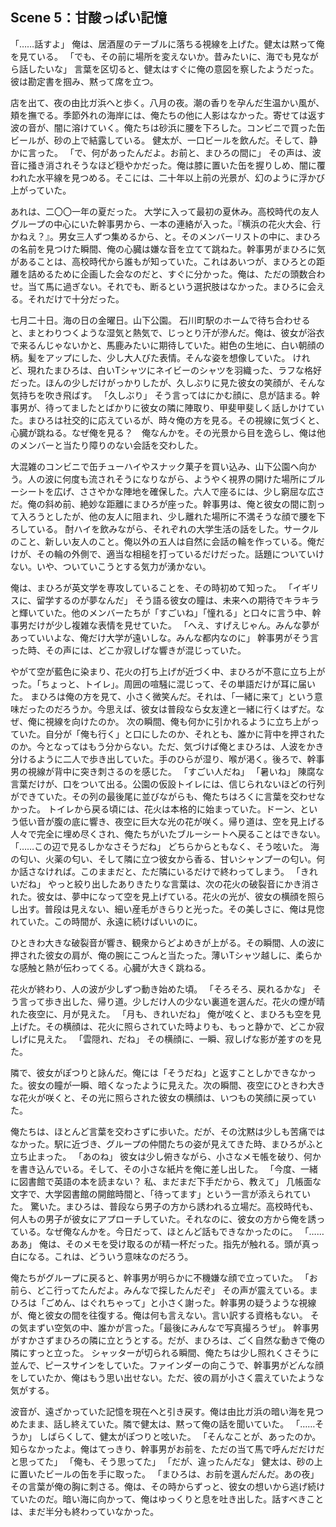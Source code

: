 ## Scene 5：甘酸っぱい記憶

「……話すよ」
俺は、居酒屋のテーブルに落ちる視線を上げた。健太は黙って俺を見ている。
「でも、その前に場所を変えないか。昔みたいに、海でも見ながら話したいな」
言葉を区切ると、健太はすぐに俺の意図を察したようだった。彼は勘定書を掴み、黙って席を立つ。

店を出て、夜の由比ガ浜へと歩く。八月の夜。潮の香りを孕んだ生温かい風が、頬を撫でる。季節外れの海岸には、俺たちの他に人影はなかった。寄せては返す波の音が、闇に溶けていく。俺たちは砂浜に腰を下ろした。コンビニで買った缶ビールが、砂の上で結露している。
健太が、一口ビールを飲んだ。そして、静かに言った。
「で、何があったんだよ。お前と、まひろの間に」
その声は、波音に掻き消されそうなほど穏やかだった。俺は膝に置いた缶を握りしめ、闇に覆われた水平線を見つめる。そこには、二十年以上前の光景が、幻のように浮かび上がっていた。

あれは、二〇〇一年の夏だった。
大学に入って最初の夏休み。高校時代の友人グループの中心にいた幹事男から、一本の連絡が入った。『横浜の花火大会、行かねえ？』。男女三人ずつ集めるから、と。そのメンバーリストの中に、まひろの名前を見つけた瞬間、俺の心臓は嫌な音を立てて跳ねた。幹事男がまひろに気があることは、高校時代から誰もが知っていた。これはあいつが、まひろとの距離を詰めるために企画した会なのだと、すぐに分かった。俺は、ただの頭数合わせ。当て馬に過ぎない。それでも、断るという選択肢はなかった。まひろに会える。それだけで十分だった。

七月二十日。海の日の金曜日。山下公園。
石川町駅のホームで待ち合わせると、まとわりつくような湿気と熱気で、じっとり汗が滲んだ。俺は、彼女が浴衣で来るんじゃないかと、馬鹿みたいに期待していた。紺色の生地に、白い朝顔の柄。髪をアップにした、少し大人びた表情。そんな姿を想像していた。
けれど、現れたまひろは、白いTシャツにネイビーのシャツを羽織った、ラフな格好だった。ほんの少しだけがっかりしたが、久しぶりに見た彼女の笑顔が、そんな気持ちを吹き飛ばす。
「久しぶり」
そう言ってはにかむ顔に、息が詰まる。幹事男が、待ってましたとばかりに彼女の隣に陣取り、甲斐甲斐しく話しかけていた。まひろは社交的に応えているが、時々俺の方を見る。その視線に気づくと、心臓が跳ねる。なぜ俺を見る？　俺なんかを。その光景から目を逸らし、俺は他のメンバーと当たり障りのない会話を交わした。

大混雑のコンビニで缶チューハイやスナック菓子を買い込み、山下公園へ向かう。人の波に何度も流されそうになりながら、ようやく視界の開けた場所にブルーシートを広げ、ささやかな陣地を確保した。六人で座るには、少し窮屈な広さだ。俺の斜め前、絶妙な距離にまひろが座った。幹事男は、俺と彼女の間に割って入ろうとしたが、他の友人に阻まれ、少し離れた場所に不満そうな顔で腰を下ろしている。
酎ハイを飲みながら、それぞれの大学生活の話をした。サークルのこと、新しい友人のこと。俺以外の五人は自然に会話の輪を作っている。俺だけが、その輪の外側で、適当な相槌を打っているだけだった。話題についていけない。いや、ついていこうとする気力が湧かない。

俺は、まひろが英文学を専攻していることを、その時初めて知った。
「イギリスに、留学するのが夢なんだ」
そう語る彼女の瞳は、未来への期待でキラキラと輝いていた。他のメンバーたちが「すごいね」「憧れる」と口々に言う中、幹事男だけが少し複雑な表情を見せていた。
「へえ、すげえじゃん。みんな夢があっていいよな、俺だけ大学が遠いしな。みんな都内なのに」
幹事男がそう言った時、その声には、どこか寂しげな響きが混じっていた。

やがて空が藍色に染まり、花火の打ち上げが近づく中、まひろが不意に立ち上がった。「ちょっと、トイレ」。周囲の喧騒に混じって、その単語だけが耳に届いた。
まひろは俺の方を見て、小さく微笑んだ。それは、「一緒に来て」という意味だったのだろうか。今思えば、彼女は普段なら女友達と一緒に行くはずだ。なぜ、俺に視線を向けたのか。
次の瞬間、俺も何かに引かれるように立ち上がっていた。自分が「俺も行く」と口にしたのか、それとも、誰かに背中を押されたのか。今となってはもう分からない。ただ、気づけば俺とまひろは、人波をかき分けるように二人で歩き出していた。手のひらが湿り、喉が渇く。後ろで、幹事男の視線が背中に突き刺さるのを感じた。
「すごい人だね」
「暑いね」
陳腐な言葉だけが、口をついて出る。公園の仮設トイレには、信じられないほどの行列ができていた。その列の最後尾に並びながらも、俺たちはろくに言葉を交わせなかった。
トイレから戻る頃には、花火は本格的に始まっていた。ドーン、という低い音が腹の底に響き、夜空に巨大な光の花が咲く。帰り道は、空を見上げる人々で完全に埋め尽くされ、俺たちがいたブルーシートへ戻ることはできない。
「……この辺で見るしかなさそうだね」
どちらからともなく、そう呟いた。
海の匂い、火薬の匂い、そして隣に立つ彼女から香る、甘いシャンプーの匂い。何か話さなければ。このままだと、ただ隣にいるだけで終わってしまう。
「きれいだね」
やっと絞り出したありきたりな言葉は、次の花火の破裂音にかき消された。彼女は、夢中になって空を見上げている。花火の光が、彼女の横顔を照らし出す。普段は見えない、細い産毛がきらりと光った。その美しさに、俺は見惚れていた。この時間が、永遠に続けばいいのに。

ひときわ大きな破裂音が響き、観衆からどよめきが上がる。その瞬間、人の波に押された彼女の肩が、俺の腕にこつんと当たった。薄いTシャツ越しに、柔らかな感触と熱が伝わってくる。心臓が大きく跳ねる。

花火が終わり、人の波が少しずつ動き始めた頃。
「そろそろ、戻れるかな」
そう言って歩き出した、帰り道。少しだけ人の少ない裏道を選んだ。花火の煙が晴れた夜空に、月が見えた。
「月も、きれいだね」
俺が呟くと、まひろも空を見上げた。その横顔は、花火に照らされていた時よりも、もっと静かで、どこか寂しげに見えた。
「雲隠れ、だね」
その横顔に、一瞬、寂しげな影が差すのを見た。

隣で、彼女がぽつりと詠んだ。俺には「そうだね」と返すことしかできなかった。彼女の瞳が一瞬、暗くなったように見えた。次の瞬間、夜空にひときわ大きな花火が咲くと、その光に照らされた彼女の横顔は、いつもの笑顔に戻っていた。

俺たちは、ほとんど言葉を交わさずに歩いた。だが、その沈黙は少しも苦痛ではなかった。駅に近づき、グループの仲間たちの姿が見えてきた時、まひろがふと立ち止まった。
「あのね」
彼女は少し俯きながら、小さなメモ帳を破り、何かを書き込んでいる。そして、その小さな紙片を俺に差し出した。
「今度、一緒に図書館で英語の本を読まない？ 私、まだまだ下手だから、教えて」
几帳面な文字で、大学図書館の開館時間と、「待ってます」という一言が添えられていた。
驚いた。まひろは、普段なら男子の方から誘われる立場だ。高校時代も、何人もの男子が彼女にアプローチしていた。それなのに、彼女の方から俺を誘っている。なぜ俺なんかを。今日だって、ほとんど話もできなかったのに。
「……ああ」
俺は、そのメモを受け取るのが精一杯だった。指先が触れる。頭が真っ白になる。これは、どういう意味なのだろう。

俺たちがグループに戻ると、幹事男が明らかに不機嫌な顔で立っていた。
「お前ら、どこ行ってたんだよ。みんなで探したんだぞ」
その声が震えている。まひろは「ごめん、はぐれちゃって」と小さく謝った。幹事男の疑うような視線が、俺と彼女の間を往復する。俺は何も言えない。言い訳する資格もない。
その気まずい空気の中、誰かが言った。「最後にみんなで写真撮ろうぜ」。
幹事男がすかさずまひろの隣に立とうとする。だが、まひろは、ごく自然な動きで俺の隣にすっと立った。
シャッターが切られる瞬間、俺たちは少し照れくさそうに並んで、ピースサインをしていた。ファインダーの向こうで、幹事男がどんな顔をしていたか、俺はもう思い出せない。ただ、彼の肩が小さく震えていたような気がする。

波音が、遠ざかっていた記憶を現在へと引き戻す。俺は由比ガ浜の暗い海を見つめたまま、話し終えていた。隣で健太は、黙って俺の話を聞いていた。
「……そうか」
しばらくして、健太がぽつりと呟いた。
「そんなことが、あったのか。知らなかったよ。俺はてっきり、幹事男がお前を、ただの当て馬で呼んだだけだと思ってた」
「俺も、そう思ってた」
「だが、違ったんだな」
健太は、砂の上に置いたビールの缶を手に取った。
「まひろは、お前を選んだんだ。あの夜」
その言葉が俺の胸に刺さる。俺は、その時からずっと、彼女の想いから逃げ続けていたのだ。暗い海に向かって、俺はゆっくりと息を吐き出した。話すべきことは、まだ半分も終わっていなかった。